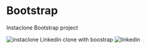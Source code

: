 # Bootstrap
Instaclone Bootstrap project

![instaclone](https://user-images.githubusercontent.com/75564722/160155988-ac19154e-e8be-4448-9f70-c14d6576fbe7.png)
Linkedin clone with boostrap
![linkedin](https://user-images.githubusercontent.com/75564722/204824474-711343cc-57eb-4c54-a8e8-8f421cd2fdb2.png)

